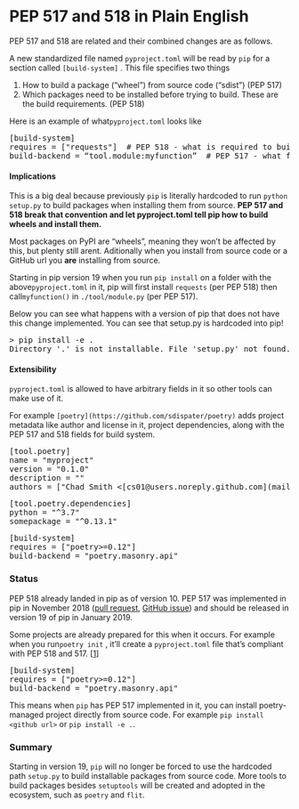 # PEP 517 and 518 in Plain English

PEP 517 and 518 are related and their combined changes are as follows.

A new standardized file named `pyproject.toml` will be read by `pip` for a section called `[build-system]` . This file specifies two things

1.  How to build a package (“wheel”) from source code (“sdist”) (PEP 517)
2.  Which packages need to be installed before trying to build. These are the build requirements. (PEP 518)

Here is an example of what`pyproject.toml` looks like

<pre name="7a9d" id="7a9d" class="graf graf--pre graf-after--p">[build-system]
requires = ["requests"]  # PEP 518 - what is required to build
build-backend = “tool.module:myfunction”  # PEP 517 - what function to call to build</pre>

#### Implications

This is a big deal because previously `pip` is literally hardcoded to run `python setup.py` to build packages when installing them from source. **PEP 517 and 518 break that convention and let pyproject.toml tell pip how to build wheels and install them.**

Most packages on PyPI are “wheels”, meaning they won’t be affected by this, but plenty still arent. Aditionally when you install from source code or a GitHub url you **are** installing from source.

Starting in pip version 19 when you run `pip install` on a folder with the above`pyproject.toml` in it, pip will first install `requests` (per PEP 518) then call`myfunction()` in `./tool/module.py` (per PEP 517).

Below you can see what happens with a version of pip that does not have this change implemented. You can see that setup.py is hardcoded into pip!

<pre name="dc42" id="dc42" class="graf graf--pre graf-after--p">> pip install -e .
Directory '.' is not installable. File 'setup.py' not found.</pre>

#### Extensibility

`pyproject.toml` is allowed to have arbitrary fields in it so other tools can make use of it.

For example `[poetry](https://github.com/sdispater/poetry)` adds project metadata like author and license in it, project dependencies, along with the PEP 517 and 518 fields for build system.

<pre name="ece3" id="ece3" class="graf graf--pre graf-after--p">[tool.poetry]
name = "myproject"
version = "0.1.0"
description = ""
authors = ["Chad Smith <[cs01@users.noreply.github.com](mailto:cs01@users.noreply.github.com)>"]</pre>

<pre name="7a05" id="7a05" class="graf graf--pre graf-after--pre">[tool.poetry.dependencies]
python = "^3.7"
somepackage = "^0.13.1"</pre>

<pre name="c9a9" id="c9a9" class="graf graf--pre graf-after--pre">[build-system]
requires = ["poetry>=0.12"]
build-backend = "poetry.masonry.api"</pre>

### Status

PEP 518 already landed in pip as of version 10\. PEP 517 was implemented in pip in November 2018 ([pull request](https://github.com/pypa/pip/pull/5743), [GitHub issue](https://github.com/pypa/pip/issues/5407)) and should be released in version 19 of pip in January 2019.

Some projects are already prepared for this when it occurs. For example when you run`poetry init` , it’ll create a `pyproject.toml` file that’s compliant with PEP 518 and 517\. [[1](https://poetry.eustace.io/docs/pyproject/#poetry-and-pep-517)]

<pre name="8ab8" id="8ab8" class="graf graf--pre graf-after--p">[build-system]
requires = ["poetry>=0.12"]
build-backend = "poetry.masonry.api"</pre>

This means when `pip` has PEP 517 implemented in it, you can install poetry-managed project directly from source code. For example `pip install <github url>` or `pip install -e .`.

### Summary

Starting in version 19, `pip` will no longer be forced to use the hardcoded path `setup.py` to build installable packages from source code. More tools to build packages besides `setuptools` will be created and adopted in the ecosystem, such as `poetry` and `flit`.
